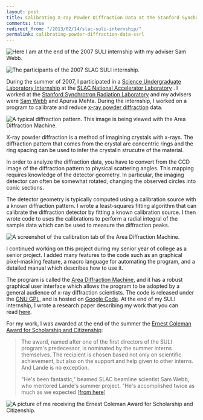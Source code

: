 ```yaml
---
layout: post
title: Calibrating X-ray Powder Diffraction Data at the Stanford Synchrotron Radiation Laboratory
comments: true
redirect_from: "/2013/02/14/slac-suli-internship/"
permalink: calibrating-powder-diffraction-data-ssrl
---
```


![Here I am at the end of the 2007 SULI internship with my adviser
Sam Webb.](/assets/IMG_1524b.jpg)

![The participants of the 2007 SLAC SULI
internship.](/assets/IMG_1738b-580x386.jpg)

During the summer of 2007, I participated in a [Science Undergraduate
Laboratory Internship](http://www-group.slac.stanford.edu/aao/suli.asp) at
the [SLAC National Accelerator Laboratory](http://slac.stanford.edu/) .
I worked at the [Stanford Synchrotron Radiation
Laboratory](http://www-ssrl.slac.stanford.edu/) and my advisers
were [Sam Webb](http://www-ssrl.slac.stanford.edu/~swebb/) and
Apurva Mehta. During the internship, I worked on a program to
calibrate and reduce [x-ray powder
diffraction](http://en.wikipedia.org/wiki/Powder_diffraction) data.

![A typical diffraction pattern. This image is being viewed with
the Area Diffraction
Machine.](/assets/diffraction-data-window.jpeg)

X-ray powder diffraction is a method of imagining crystals with
x-rays. The diffraction pattern that comes from the crystal are
concentric rings and the ring spacing can be used to infer the
crystalin strucutre of the material.

In order to analyze the diffraction data, you have to convert from
the CCD image of the diffraction pattern to physical scattering
angles. This mapping requires knowledge of the detector geometry.
In particular, the imaging detector can often be somewhat rotated,
changing the observed circles into conic sections.

The detector geometry is typically computed using a calibration
source with a known diffraction pattern. I wrote a least-squares
fitting algorithm that can calibrate the diffraction detector by
fitting a known calibration source. I then wrote code to uses the
calibrations to perform a radial integral of the sample data which
can be used to measure the diffraction peaks.

![A screenshot of the calibration tab of the Area Diffraction
Machine.](/assets/area_diffraction_machine_screenshot.jpeg)

I continued working on this project during my senior year of college
as a senior project. I added many features to the code such as an
graphical pixel-masking feature, a macro language for automating
the program, and a detailed manual which describes how to use it.

The program is called the [Area Diffraction
Machine](http://code.google.com/p/areadiffractionmachine), and it
has a robust graphical user interface which allows the program to
be adopted by a general audience of x-ray diffraction scientists.
The code is released under the [GNU
GPL](http://www.gnu.org/licenses/old-licenses/gpl-2.0.html), and
is hosted on [Google
Code](http://code.google.com/p/areadiffractionmachine). At the end
of my SULI internship, I wrote a research paper describing my work
that you can
read [here](/assets/lande_SULI_paper_2007.pdf).

For my work, I was awarded at the end of the summer the [Ernest
Coleman Award for Scholarship and
Citizenship](http://today.slac.stanford.edu/a/2007/08-20.htm):
> The award, named after one of the first directors of the SULI program's predecessor, is nominated by the summer interns themselves. The recipient is chosen based not only on scientific achievement, but also on the support and help given to other interns. And Lande is no exception.
> 
> "He's been fantastic," beamed SLAC beamline scientist Sam Webb, who mentored Lande's summer project. "He's accomplished twice as much as we expected [[from here](http://today.slac.stanford.edu/a/2007/08-20.htm)]

![A picture of me receiving the Ernest Coleman Award for Scholarship
and Citizenship.](/assets/IMG_1680b.jpg)
